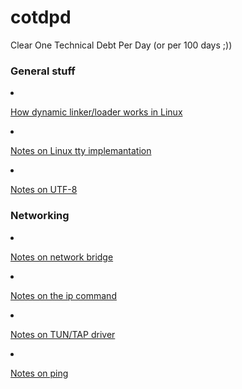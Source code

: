 # cotdpd
Clear One Technical Debt Per Day (or per 100 days ;))

### General stuff

<li>

[How dynamic linker/loader works in Linux](dl/dl.md)

<li>

[Notes on Linux tty implemantation](tty/tty.md)

<li>

[Notes on UTF-8](unicode/utf-8.md)

### Networking

<li>

[Notes on network bridge](network/bridge.md)

<li>

[Notes on the ip command](network/rtnetlink.md)

<li>

[Notes on TUN/TAP driver](network/tuntap.md)

<li>

[Notes on ping](network/ping.md)

